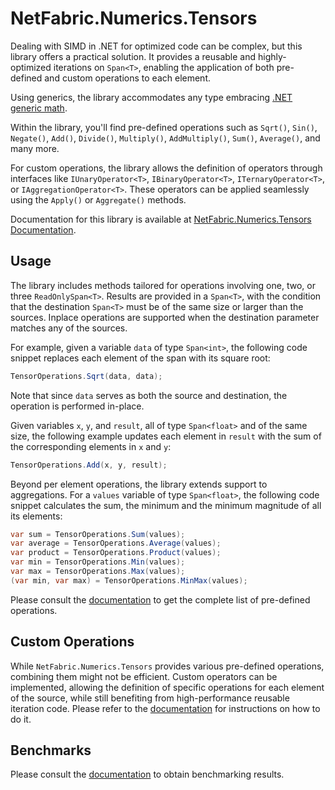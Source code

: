 # NetFabric.Numerics.Tensors

Dealing with SIMD in .NET for optimized code can be complex, but this library offers a practical solution. It provides a reusable and highly-optimized iterations on `Span<T>`, enabling the application of both pre-defined and custom operations to each element.

Using generics, the library accommodates any type embracing [.NET generic math](https://learn.microsoft.com/en-us/dotnet/standard/generics/math).

Within the library, you'll find pre-defined operations such as `Sqrt()`, `Sin()`, `Negate()`, `Add()`, `Divide()`, `Multiply()`, `AddMultiply()`, `Sum()`, `Average()`, and many more.

For custom operations, the library allows the definition of operators through interfaces like `IUnaryOperator<T>`, `IBinaryOperator<T>`, `ITernaryOperator<T>`, or `IAggregationOperator<T>`. These operators can be applied seamlessly using the `Apply()` or `Aggregate()` methods.

Documentation for this library is available at [NetFabric.Numerics.Tensors Documentation](https://netfabric.github.io/NetFabric.Numerics.Tensors/).

## Usage

The library includes methods tailored for operations involving one, two, or three `ReadOnlySpan<T>`. Results are provided in a `Span<T>`, with the condition that the destination `Span<T>` must be of the same size or larger than the sources. Inplace operations are supported when the destination parameter matches any of the sources.

For example, given a variable `data` of type `Span<int>`, the following code snippet replaces each element of the span with its square root:

```csharp
TensorOperations.Sqrt(data, data);
```

Note that since `data` serves as both the source and destination, the operation is performed in-place.

Given variables `x`, `y`, and `result`, all of type `Span<float>` and of the same size, the following example updates each element in `result` with the sum of the corresponding elements in `x` and `y`:

```csharp
TensorOperations.Add(x, y, result);
```

Beyond per element operations, the library extends support to aggregations. For a `values` variable of type `Span<float>`, the following code snippet calculates the sum, the minimum and the minimum magnitude of all its elements:

```csharp
var sum = TensorOperations.Sum(values);
var average = TensorOperations.Average(values);
var product = TensorOperations.Product(values);
var min = TensorOperations.Min(values);
var max = TensorOperations.Max(values);
(var min, var max) = TensorOperations.MinMax(values);
```

Please consult the [documentation](https://netfabric.github.io/NetFabric.Numerics.Tensors/api/NetFabric.Numerics.TensorOperations.html) to get the complete list of pre-defined operations.

## Custom Operations

While `NetFabric.Numerics.Tensors` provides various pre-defined operations, combining them might not be efficient. Custom operators can be implemented, allowing the definition of specific operations for each element of the source, while still benefiting from high-performance reusable iteration code. Please refer to the [documentation](https://netfabric.github.io/NetFabric.Numerics.Tensors/articles/Extending-the-library.html) for instructions on how to do it.

## Benchmarks

Please consult the [documentation](https://netfabric.github.io/NetFabric.Numerics.Tensors/articles/Benchmarks.html) to obtain benchmarking results.
